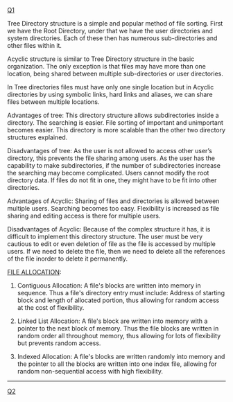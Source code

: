 
[Q1](https://www.geeksforgeeks.org/structures-of-directory-in-operating-system/)

Tree Directory structure is a simple and popular method of file sorting.
First we have the Root Directory, under that we have the user directories and system directories. Each of these then has numerous sub-directories and other files within it.

Acyclic structure is similar to Tree Directory structure in the basic organization. The only exception is that files may have more than one location, being shared between multiple sub-directories or user directories.

In Tree directories files must have only one single location but in Acyclic directories by using symbolic links, hard links and aliases, we can share files between multiple locations.

Advantages of tree:
This directory structure allows subdirectories inside a directory.
The searching is easier.
File sorting of important and unimportant becomes easier.
This directory is more scalable than the other two directory structures explained.

Disadvantages of tree:
As the user is not allowed to access other user’s directory, this prevents the file sharing among users.
As the user has the capability to make subdirectories, if the number of subdirectories increase the searching may become complicated.
Users cannot modify the root directory data.
If files do not fit in one, they might have to be fit into other directories.


Advantages of Acyclic:
Sharing of files and directories is allowed between multiple users.
Searching becomes too easy.
Flexibility is increased as file sharing and editing access is there for multiple users.

Disadvantages of Acyclic:
Because of the complex structure it has, it is difficult to implement this directory structure.
The user must be very cautious to edit or even deletion of file as the file is accessed by multiple users.
If we need to delete the file, then we need to delete all the references of the file inorder to delete it permanently.

[FILE ALLOCATION](https://www.geeksforgeeks.org/file-allocation-methods/):

1) Contiguous Allocation:
A file's blocks are written into memory in sequence.
Thus a file's directory entry must include: Address of starting block and length of allocated portion, thus allowing for random access at the cost of flexibility.

2) Linked List Allocation:
A file's block are written into memory with a pointer to the next block of memory.
Thus the file blocks are written in random order all throughout memory, thus allowing for lots of flexibility but prevents random access.

3) Indexed Allocation:
A file's blocks are written randomly into memory and the pointer to all the blocks are written into one index file, allowing for random non-sequential access with high flexibility.

---

[Q2]()
